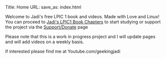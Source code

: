 Title: Home
URL:
save_as: index.html

Welcome to Jadi's free LPIC 1 book and videos. Made with Love and Linux! You can proceed to [Jadi's LPIC1 Book Chapters](./archives.html) to start studying or support the project via the [Support/Donate](./support.html) page

Please note that this is a work in progress project and I will update pages and will add videos on a weekly basis.

If interested please find me at Youtube.com/geekingjadi 